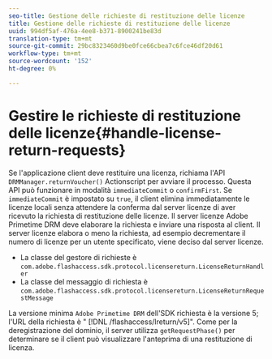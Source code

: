 ```yaml
---
seo-title: Gestione delle richieste di restituzione delle licenze
title: Gestione delle richieste di restituzione delle licenze
uuid: 994df5af-476a-4ee8-b371-8900241be83d
translation-type: tm+mt
source-git-commit: 29bc8323460d9be0fce66cbea7c6fce46df20d61
workflow-type: tm+mt
source-wordcount: '152'
ht-degree: 0%

---
```



# Gestire le richieste di restituzione delle licenze{#handle-license-return-requests}

Se l&#39;applicazione client deve restituire una licenza, richiama l&#39;API `DRMManager.returnVoucher()` Actionscript per avviare il processo. Questa API può funzionare in modalità `immediateCommit` o `confirmFirst`. Se `immediateCommit` è impostato su `true`, il client elimina immediatamente le licenze locali senza attendere la conferma dal server licenze di aver ricevuto la richiesta di restituzione delle licenze. Il server licenze Adobe Primetime DRM  deve elaborare la richiesta e inviare una risposta al client. Il server licenze elabora o meno la richiesta, ad esempio decrementare il numero di licenze per un utente specificato, viene deciso dal server licenze.

* La classe del gestore di richieste è `com.adobe.flashaccess.sdk.protocol.licensereturn.LicenseReturnHandler`
* La classe del messaggio di richiesta è `com.adobe.flashaccess.sdk.protocol.licensereturn.LicenseReturnRequestMessage`

La versione minima `Adobe Primetime DRM` dell&#39;SDK richiesta è la versione 5; l&#39;URL della richiesta è &quot; [!DNL /flashaccess/lreturn/v5]&quot;. Come per la deregistrazione del dominio, il server utilizza `getRequestPhase()` per determinare se il client può visualizzare l&#39;anteprima di una restituzione di licenza.
